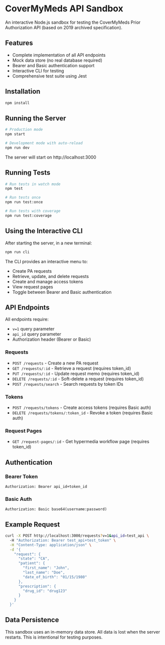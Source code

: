 # CoverMyMeds API Sandbox

An interactive Node.js sandbox for testing the CoverMyMeds Prior Authorization API (based on 2019 archived specification).

## Features

- Complete implementation of all API endpoints
- Mock data store (no real database required)
- Bearer and Basic authentication support
- Interactive CLI for testing
- Comprehensive test suite using Jest

## Installation

```bash
npm install
```

## Running the Server

```bash
# Production mode
npm start

# Development mode with auto-reload
npm run dev
```

The server will start on http://localhost:3000

## Running Tests

```bash
# Run tests in watch mode
npm test

# Run tests once
npm run test:once

# Run tests with coverage
npm run test:coverage
```

## Using the Interactive CLI

After starting the server, in a new terminal:

```bash
npm run cli
```

The CLI provides an interactive menu to:
- Create PA requests
- Retrieve, update, and delete requests
- Create and manage access tokens
- View request pages
- Toggle between Bearer and Basic authentication

## API Endpoints

All endpoints require:
- `v=1` query parameter
- `api_id` query parameter
- Authorization header (Bearer or Basic)

### Requests

- `POST /requests` - Create a new PA request
- `GET /requests/:id` - Retrieve a request (requires token_id)
- `PUT /requests/:id` - Update request memo (requires token_id)
- `DELETE /requests/:id` - Soft-delete a request (requires token_id)
- `POST /requests/search` - Search requests by token IDs

### Tokens

- `POST /requests/tokens` - Create access tokens (requires Basic auth)
- `DELETE /requests/tokens/:token_id` - Revoke a token (requires Basic auth)

### Request Pages

- `GET /request-pages/:id` - Get hypermedia workflow page (requires token_id)

## Authentication

### Bearer Token
```
Authorization: Bearer api_id+token_id
```

### Basic Auth
```
Authorization: Basic base64(username:password)
```

## Example Request

```bash
curl -X POST http://localhost:3000/requests?v=1&api_id=test_api \
  -H "Authorization: Bearer test_api+test_token" \
  -H "Content-Type: application/json" \
  -d '{
    "request": {
      "state": "CA",
      "patient": {
        "first_name": "John",
        "last_name": "Doe",
        "date_of_birth": "01/15/1980"
      },
      "prescription": {
        "drug_id": "drug123"
      }
    }
  }'
```

## Data Persistence

This sandbox uses an in-memory data store. All data is lost when the server restarts. This is intentional for testing purposes.